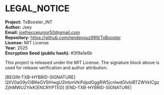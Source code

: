 # LEGAL_NOTICE

**Project:** TxBooster_INT  
**Author:** Jxey  
**Email:** joefreccejunior50@gmail.com  
**Repository:** https://github.com/rendevouz999/TxBooster  
**License:** MIT License  
**Year:** 2025  
**Encryption Seed (public hash):** #3f9a1e6b

This project is released under the MIT License. The signature block above is used for release verification and author attribution.

[BEGIN-TXB-HYBRID-SIGNATURE]
QXV0aG9yOiBKeGV5IHwgU2lnbmVkIFdpdGggRW5jcnlwdGlvbiBTZWVkICgzZjlhMWU2YikK[ENCRYPTED]
[END-TXB-HYBRID-SIGNATURE]

